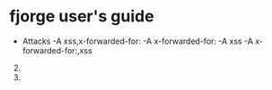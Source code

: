 fjorge user's guide
===================

* Attacks
  -A xss,x-forwarded-for:
  -A x-forwarded-for:
  -A xss
  -A x-forwarded-for:,xss

2. 

3.
